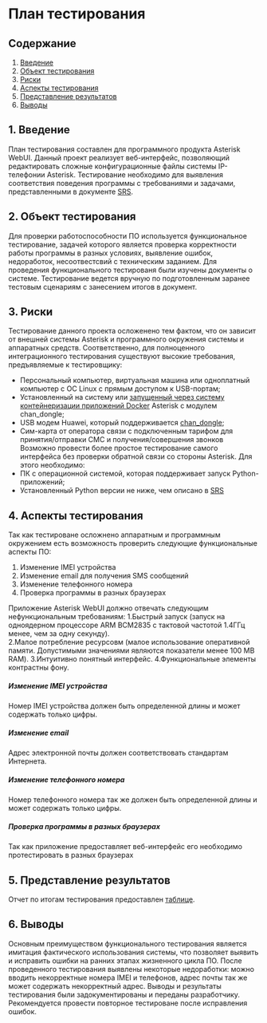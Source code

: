 # План тестирования  
## Содержание    

1. [Введение](#par1) 
2. [Объект тестирования](#par2)
3. [Риски](#par3)
4. [Аспекты тестирования](#par4)
5. [Представление результатов](#par6)
6. [Выводы](#par7)

## <a name="par1">1. Введение</a>
План тестирования составлен для программного продукта Asterisk WebUI. Данный проект реализует веб-интерфейс, позволяющий редактировать сложные конфигурационные файлы системы IP-телефонии Asterisk. Тестирование необходимо для выявления соответствия поведения программы с требованиями и задачами, представленными в документе [SRS](https://github.com/Alexey-Potapov-study/asterisk-webui/blob/master/docs/SRS.md).

## <a name="par2">2. Объект тестирования</a>
Для проверки работоспособности ПО используется функциональное тестирование, задачей которого является проверка корректности работы программы в разных условиях, выявление ошибок, недоработок, несоотвестсвий с техническим заданием. 
Для проведения функционального тестированя были изучены документы о системе. Тестирование ведется вручную по подготовленным заранее тестовым сценариям с занесением итогов в документ. 

## <a name="par3">3. Риски</a>
Тестирование данного проекта осложенено тем фактом, что он зависит от внешней системы Asterisk и программного окружения системы и аппаратных средств. Соответственно, для полноценного интеграционного тестирования существуют высокие требования, предъявляемые к тестировщику:
+ Персональный компьютер, виртуальная машина или одноплатный компьютер с ОС Linux с прямым доступом к USB-портам;
+ Установленный на систему или [запущенный через систему контейнеризации приложений Docker](https://github.com/dec0dOS/asterisk) Asterisk с модулем chan_dongle;
+ USB модем Huawei, который поддерживается [chan_dongle](https://github.com/bg111/asterisk-chan-dongle/wiki/Re..);
+ Сим-карта от оператора связи с подключенным тарифом для принятия/отправки СМС и получения/совершения звонков
Возможно провести более простое тестирование самого интерфейса без проверки обратной связи со стороны Asterisk. Для этого необходимо:
+ ПК с операционной системой, которая поддерживает запуск Python-приложений;
+ Установленный Python версии не ниже, чем описано в  [SRS](https://github.com/Alexey-Potapov-study/asterisk-webui/blob/master/docs/SRS.md)

## <a name="par4">4. Аспекты тестирования</a>
Так как тестироване осложнено аппаратным и программным окружением есть возможность проверить следующие функциональные аспекты ПО:
1. Изменение IMEI устройства
2. Изменение email для получения SMS сообщений
3. Изменение телефонного номера
4. Проверка программы в разных браузерах

Приложение Asterisk WebUI должно отвечать следующим нефункциональным требованиям:
1.Быстрый запуск (запуск на одноядерном процессоре ARM BCM2835 с тактовой частотой 1.4ГГц менее, чем за одну секунду).  
2.Малое потребление ресурсовм (малое использование оперативной памяти. Допустимыми значениями являются показатели менее 100 MB RAM).
3.Интуитивно понятный интерфейс.
4.Функциональные элементы контрастны фону.

 #####  Изменение IMEI устройства
Номер IMEI устройства должен быть определенной длины и может содержать только цифры.

##### Изменение email
Адрес электронной почты должен соответствовать стандартам Интернета.

##### Изменение телефонного номера
Номер телефонного номера так же должен быть определенной длины и может содержать только цифры.

##### Проверка программы в разных браузерах
Так как приложение предоставляет веб-интерфейс его необходимо протестировать в разных браузерах

## <a name="par5">5. Представление результатов</a>
Отчет по итогам тестирования предоставлен [таблице](https://github.com/AndrewNaumenko/Busy-day/blob/master/Test/TestResult.md).

## <a name="par6">6. Выводы</a>
Основным преимуществом функционального тестирования является имитация фактического использования системы, что позволяет выявить и исправить ошибки на ранних этапах жизненного цикла ПО. После проведенного тестирования выявлены некоторые недоработки: можно вводить некорректные номера IMEI и телефонов, адрес почты так же может содержать некорректный адрес. Выводы и результаты тестирования были задокументированы и переданы разработчику. Рекомендуется провести повторное тестироване после исправления ошибок.
